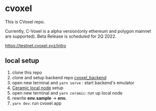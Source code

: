 # cvoxel

This is CVoxel repo.

Currently, C-Voxel is a alpha version(only ethereum and polygon mainnet are supported). Beta Release is scheduled for 2Q 2022.

https://testnet.cvoxel.xyz/intro

## local setup

1. clone this repo
2. clone and setup backend repo [cvoxel_backend](https://github.com/cvoxelprotocol/cvoxel-backend)
3. open new terminal and `yarn serve` : start backend's emulator
4. [Ceramic local node](https://developers.ceramic.network/build/cli/installation/) setup
5. open new terminal and `yarn ceramic`: run up local node
6. rewrite **env.sample** -> **env.**
7. `yarn dev`: run cvoxel app
